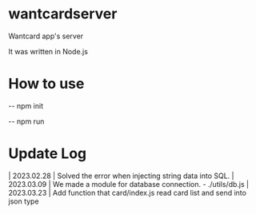 # wantcardserver

Wantcard app's server

It was written in Node.js 

# How to use 

-- npm init 

-- npm run 

# Update Log 
 | 2023.02.28 | Solved the error when injecting string data into SQL.
 | 2023.03.09 | We made a module for database connection. - ./utils/db.js
 | 2023.03.23 | Add function that card/index.js read card list and send into json type